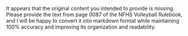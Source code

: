 It appears that the original content you intended to provide is missing. Please provide the text from page 0087 of the NFHS Volleyball Rulebook, and I will be happy to convert it into markdown format while maintaining 100% accuracy and improving its organization and readability.